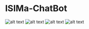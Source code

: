 # ISIMa-ChatBot
![alt text](https://github.com/Mahdisaghroun/ISIMa-ChatBot/blob/master/Web%201920%20%E2%80%93%201.png)
![alt text](https://github.com/Mahdisaghroun/ISIMa-ChatBot/blob/master/Web%201920%20%E2%80%93%202.png)
![alt text](https://github.com/Mahdisaghroun/ISIMa-ChatBot/blob/master/Web%201920%20%E2%80%93%203.png)
![alt text](https://github.com/Mahdisaghroun/ISIMa-ChatBot/blob/master/Web%201920%20%E2%80%93%204.png)
